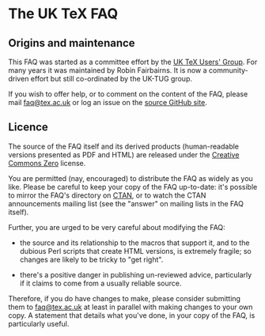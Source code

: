 # The UK TeX FAQ

## Origins and maintenance

This FAQ was started as a committee effort by the
[UK TeX Users' Group](http://uk.tug.org/). For many years it was maintained
by Robin Fairbairns. It is now a community-driven effort but still co-ordinated
by the UK-TUG group.

If you wish to offer help, or to comment on the content of the FAQ,
please mail [faq@tex.ac.uk](mailto:faq@tex.ac.uk) or log an issue
on the [source GitHub site](https://github.com/uktug/uk-tex-faq).

## Licence

The source of the FAQ itself and its derived products (human-readable
versions presented as PDF and HTML) are released under the [Creative
Commons Zero](https://creativecommons.org/publicdomain/zero/1.0/)
license.

You are permitted (nay, encouraged) to distribute the FAQ as widely as
you like.  Please be careful to keep your copy of the FAQ up-to-date:
it's possible to mirror the FAQ's directory on [CTAN](http://ctan.org),
or to watch the CTAN announcements mailing list (see the "answer" on
mailing lists in the FAQ itself).

Further, you are urged to be very careful about modifying the FAQ:

- the source and its relationship to the macros that support it, and
  to the dubious Perl scripts that create HTML versions, is extremely
  fragile; so changes are likely to be tricky to "get right".

- there's a positive danger in publishing un-reviewed advice,
  particularly if it claims to come from a usually reliable source.

Therefore, if you do have changes to make, please consider submitting
them to [faq@tex.ac.uk](mailto:faq@tex.ac.uk) at least in parallel with making
changes to your own copy.  A statement that details what you've done, in your
copy of the FAQ, is particularly useful.
